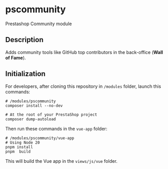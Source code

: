 # pscommunity

Prestashop Community module

## Description

Adds community tools like GitHub top contributors in the back-office (**Wall of Fame**).

## Initialization

For developers, after cloning this repository in `/modules` folder, launch this commands:

```shell
# /modules/pscommunity
composer install --no-dev

# At the root of your PrestaShop project
composer dump-autoload
```

Then run these commands in the `vue-app` folder:

```shell
# /modules/pscommunity/vue-app
# Using Node 20
pnpm install
pnpm  build
```

This will build the Vue app in the `views/js/vue` folder.
